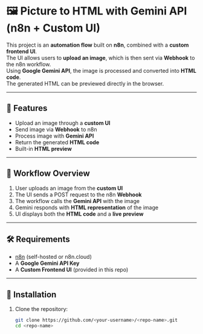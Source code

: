 # 🖼️ Picture to HTML with Gemini API (n8n + Custom UI)

This project is an **automation flow** built on **n8n**, combined with a **custom frontend UI**.  
The UI allows users to **upload an image**, which is then sent via **Webhook** to the n8n workflow.  
Using **Google Gemini API**, the image is processed and converted into **HTML code**.  
The generated HTML can be previewed directly in the browser.  

---

## 🚀 Features
- Upload an image through a **custom UI**  
- Send image via **Webhook** to n8n  
- Process image with **Gemini API**  
- Return the generated **HTML code**  
- Built-in **HTML preview**  

---

## 📸 Workflow Overview
1. User uploads an image from the **custom UI**  
2. The UI sends a POST request to the n8n **Webhook**  
3. The workflow calls the **Gemini API** with the image  
4. Gemini responds with **HTML representation** of the image  
5. UI displays both the **HTML code** and a **live preview**  

---

## 🛠️ Requirements
- [n8n](https://n8n.io/) (self-hosted or n8n.cloud)  
- A **Google Gemini API Key**  
- A **Custom Frontend UI** (provided in this repo)  

---

## 🔧 Installation
1. Clone the repository:
   ```bash
   git clone https://github.com/<your-username>/<repo-name>.git
   cd <repo-name>
